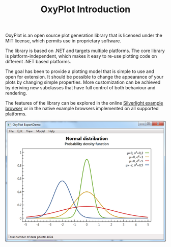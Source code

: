 ﻿---
layout: page
title: OxyPlot Introduction
---

OxyPlot is an open source plot generation library that is licensed under the MIT license, which permits use in proprietary software.

The library is based on .NET and targets multiple platforms. The core library is platform-independent, which makes it easy to re-use plotting code on different .NET based platforms.

The goal has been to provide a plotting model that is simple to use and open for extension. It should be possible to change the appearance of your plots by changing simple properties. More customization can be achieved by deriving new subclasses that have full control of both behaviour and rendering.

The features of the library can be explored in the online [Silverlight example browser](http://resources.oxyplot.org/examplebrowser) or in the native example browsers implemented on all supported platforms.

![Example plot](/public/images/documentation/introduction.png)